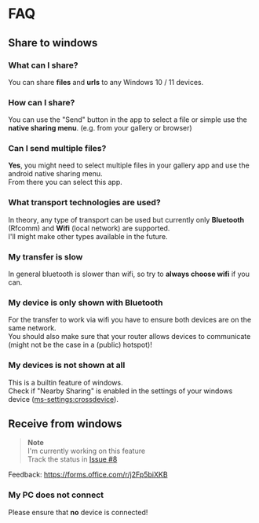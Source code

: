 # FAQ
## Share to windows

### What can I share?
You can share **files** and **urls** to any Windows 10 / 11 devices.

### How can I share?
You can use the "Send" button in the app to select a file or simple use the **native sharing menu**.
(e.g. from your gallery or browser)

### Can I send multiple files?
**Yes**, you might need to select multiple files in your gallery app and use the android native sharing menu.   
From there you can select this app.

### What transport technologies are used?
In theory, any type of transport can be used but currently only **Bluetooth** (Rfcomm) and **Wifi** (local network) are supported.   
I'll might make other types available in the future.

### My transfer is slow
In general bluetooth is slower than wifi, so try to **always choose wifi** if you can.

### My device is only shown with Bluetooth
For the transfer to work via wifi you have to ensure both devices are on the same network.   
You should also make sure that your router allows devices to communicate (might not be the case in a (public) hotspot)!

### My devices is not shown at all
This is a builtin feature of windows.   
Check if "Nearby Sharing" is enabled in the settings of your windows device (<a href="ms-settings:crossdevice">ms-settings:crossdevice</a>).    

## Receive from windows

> **Note**   
> I'm currently working on this feature   
> Track the status in [Issue #8](https://github.com/ShortDevelopment/Nearby-Sharing-Windows/issues/8)

Feedback: https://forms.office.com/r/j2Fp5biXKB

### My PC does not connect
Please ensure that **no** device is connected!
